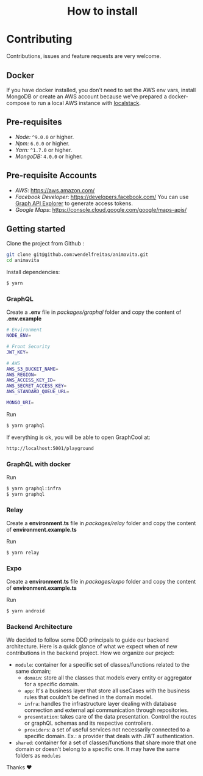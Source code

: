 <h1 align="center">
  How to install
</h1>

# Contributing

Contributions, issues and feature requests are very welcome.

## Docker

If you have docker installed, you don't need to set the AWS env vars, install MongoDB or create an AWS account because we've prepared a docker-compose to run a local AWS instance with [localstack](https://github.com/localstack/localstack).

## Pre-requisites

- _Node:_ `^9.0.0` or higher.
- _Npm:_ `6.0.0` or higher.
- _Yarn:_ `^1.7.0` or higher.
- _MongoDB:_ `4.0.0` or higher.

## Pre-requisite Accounts

- _AWS_: https://aws.amazon.com/
- _Facebook Developer_: https://developers.facebook.com/
  You can use [Graph API Explorer](https://developers.facebook.com/tools/explorer/) to generate access tokens.
- _Google Maps_: https://console.cloud.google.com/google/maps-apis/

## Getting started

Clone the project from Github :

```sh
git clone git@github.com:wendelfreitas/animavita.git
cd animavita
```

Install dependencies:

```sh
$ yarn
```

### GraphQL

Create a **.env** file in _packages/graphql_ folder and copy the content of **.env.example**

```bash
# Environment
NODE_ENV=

# Front Security
JWT_KEY=

# AWS
AWS_S3_BUCKET_NAME=
AWS_REGION=
AWS_ACCESS_KEY_ID=
AWS_SECRET_ACCESS_KEY=
AWS_STANDARD_QUEUE_URL=

MONGO_URI=
```

Run

```bash
$ yarn graphql
```

If everything is ok, you will be able to open GraphCool at:

```bash
http://localhost:5001/playground
```

### GraphQL with docker

Run

```sh
$ yarn graphql:infra
$ yarn graphql
```

### Relay

Create a **environment.ts** file in _packages/relay_ folder and copy the content of **environment.example.ts**

Run

```sh
$ yarn relay
```

### Expo

Create a **environment.ts** file in _packages/expo_ folder and copy the content of **environment.example.ts**

Run

```sh
$ yarn android
```

### Backend Architecture

We decided to follow some DDD principals to guide our backend architecture. Here is a quick glance of what we expect when of new contributions in the backend project. How we organize our project:

- `module`: container for a specific set of classes/functions related to the same domain;
  - `domain`: store all the classes that models every entity or aggregator for a specific domain.
  - `app`: It's a business layer that store all useCases with the business rules that couldn't be defined in the domain model.
  - `infra`: handles the infrastructure layer dealing with database connection and external api communication through repositories.
  - `presentation`: takes care of the data presentation. Control the routes or graphQL schemas and its respective controllers.
  - `providers`: a set of useful services not necessarily connected to a specific domain. Ex.: a provider that deals with JWT authentication.
- `shared`: container for a set of classes/functions that share more that one domain or doesn't belong to a specific one. It may have the same folders as `modules`

Thanks ❤️
